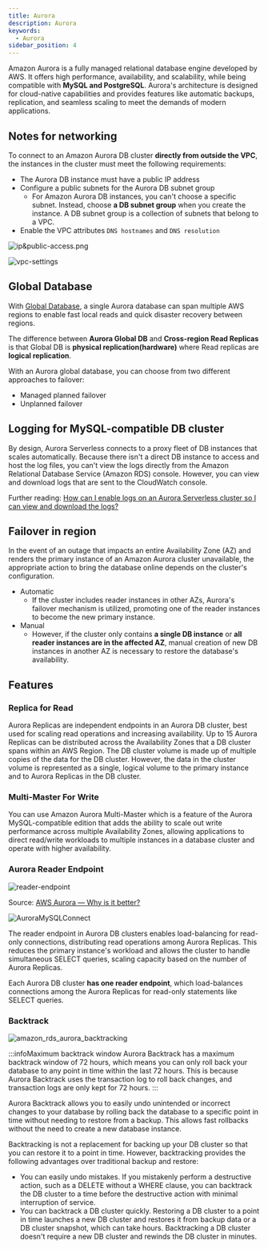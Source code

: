 ```yaml
---
title: Aurora
description: Aurora
keywords:
  - Aurora
sidebar_position: 4
---
```


Amazon Aurora is a fully managed relational database engine developed by AWS. It offers high performance, availability, and scalability, while being compatible with **MySQL and PostgreSQL**. Aurora's architecture is designed for cloud-native capabilities and provides features like automatic backups, replication, and seamless scaling to meet the demands of modern applications.

## Notes for networking

To connect to an Amazon Aurora DB cluster **directly from outside the VPC**, the instances in the cluster must meet the following requirements:
- The Aurora DB instance must have a public IP address
- Configure a public subnets for the Aurora DB subnet group
  - For Amazon Aurora DB instances, you can't choose a specific subnet. Instead, choose **a DB subnet group** when you create the instance. A DB subnet group is a collection of subnets that belong to a VPC. 
- Enable the VPC attributes `DNS hostnames` and `DNS resolution`

![ip&public-access.png](/img/aws/database/aurora/ip&public-access.png)

![vpc-settings](/img/aws/database/aurora/vpc-settings.png)

## Global Database

With [Global Database](https://aws.amazon.com/rds/aurora/global-database/), a single Aurora database can span multiple AWS regions to enable fast local reads and quick disaster recovery between regions. 

The difference between **Aurora Global DB** and **Cross-region Read Replicas** is that Global DB is **physical replication(hardware)** where Read replicas are **logical replication**.

With an Aurora global database, you can choose from two different approaches to failover:
- Managed planned failover
- Unplanned failover

## Logging for MySQL-compatible DB cluster

By design, Aurora Serverless connects to a proxy fleet of DB instances that scales automatically. Because there isn't a direct DB instance to access and host the log files, you can't view the logs directly from the Amazon Relational Database Service (Amazon RDS) console. However, you can view and download logs that are sent to the CloudWatch console.

Further reading: [How can I enable logs on an Aurora Serverless cluster so I can view and download the logs?](https://aws.amazon.com/premiumsupport/knowledge-center/aurora-serverless-logs-enable-view/)
## Failover in region

In the event of an outage that impacts an entire Availability Zone (AZ) and renders the primary instance of an Amazon Aurora cluster unavailable, the appropriate action to bring the database online depends on the cluster's configuration.

- Automatic
  - If the cluster includes reader instances in other AZs, Aurora's failover mechanism is utilized, promoting one of the reader instances to become the new primary instance. 
- Manual
  - However, if the cluster only contains **a single DB instance** or **all reader instances are in the affected AZ**, manual creation of new DB instances in another AZ is necessary to restore the database's availability.

## Features

### Replica for Read

Aurora Replicas are independent endpoints in an Aurora DB cluster, best used for scaling read operations and increasing availability. Up to 15 Aurora Replicas can be distributed across the Availability Zones that a DB cluster spans within an AWS Region. The DB cluster volume is made up of multiple copies of the data for the DB cluster. However, the data in the cluster volume is represented as a single, logical volume to the primary instance and to Aurora Replicas in the DB cluster.

### Multi-Master For Write

You can use Amazon Aurora Multi-Master which is a feature of the Aurora MySQL-compatible edition that adds the ability to scale out write performance across multiple Availability Zones, allowing applications to direct read/write workloads to multiple instances in a database cluster and operate with higher availability.

### Aurora Reader Endpoint

![reader-endpoint](/img/aws/database/aurora/reader-endpoint.webp)

Source: [AWS Aurora — Why is it better?](https://crishantha.medium.com/aws-aurora-why-is-it-better-6faae33a0ed0)

![AuroraMySQLConnect](/img/aws/database/aurora/AuroraMySQLConnect.png)

The reader endpoint in Aurora DB clusters enables load-balancing for read-only connections, distributing read operations among Aurora Replicas. This reduces the primary instance's workload and allows the cluster to handle simultaneous SELECT queries, scaling capacity based on the number of Aurora Replicas. 

Each Aurora DB cluster **has one reader endpoint**, which load-balances connections among the Aurora Replicas for read-only statements like SELECT queries.

### Backtrack

![amazon_rds_aurora_backtracking](/img/aws/database/aurora/amazon_rds_aurora_backtracking.png)

:::infoMaximum backtrack window 
Aurora Backtrack has a maximum backtrack window of 72 hours, which means you can only roll back your database to any point in time within the last 72 hours. This is because Aurora Backtrack uses the transaction log to roll back changes, and transaction logs are only kept for 72 hours.
:::

Aurora Backtrack allows you to easily undo unintended or incorrect changes to your database by rolling back the database to a specific point in time without needing to restore from a backup. This allows fast rollbacks without the need to create a new database instance. 

Backtracking is not a replacement for backing up your DB cluster so that you can restore it to a point in time. However, backtracking provides the following advantages over traditional backup and restore:

- You can easily undo mistakes. If you mistakenly perform a destructive action, such as a DELETE without a WHERE clause, you can backtrack the DB cluster to a time before the destructive action with minimal interruption of service.
- You can backtrack a DB cluster quickly. Restoring a DB cluster to a point in time launches a new DB cluster and restores it from backup data or a DB cluster snapshot, which can take hours. Backtracking a DB cluster doesn't require a new DB cluster and rewinds the DB cluster in minutes.
